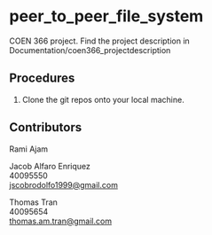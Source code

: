 # peer_to_peer_file_system
COEN 366 project. Find the project description in Documentation/coen366_projectdescription

## Procedures
1. Clone the git repos onto your local machine.  

## Contributors
Rami Ajam  
  
  

Jacob Alfaro Enriquez  
40095550  
jscobrodolfo1999@gmail.com  

Thomas Tran  
40095654  
thomas.am.tran@gmail.com  
